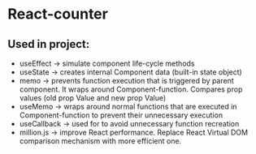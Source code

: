 # React-counter

## Used in project:

- useEffect -> simulate component life-cycle methods
- useState -> creates internal Component data (built-in state object)
- memo -> prevents function execution that is triggered by parent component. It wraps around Component-function. Compares prop values (old prop Value and new prop Value)
- useMemo -> wraps around normal functions that are executed in Component-function to prevent their unnecessary execution
- useCallback -> used for to avoid unnecessary function recreation
- million.js -> improve React performance. Replace React Virtual DOM comparison mechanism with more efficient one.
